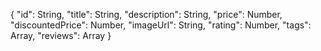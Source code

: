 {
"id": String,
"title": String,
"description": String,
"price": Number,
"discountedPrice": Number,
"imageUrl": String,
"rating": Number,
"tags": Array,
"reviews": Array
}